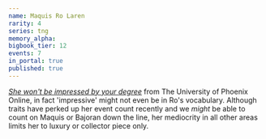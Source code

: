 ```yaml
---
name: Maquis Ro Laren
rarity: 4
series: tng
memory_alpha:
bigbook_tier: 12
events: 7
in_portal: true
published: true
---
```


[_She won't be impressed by your degree_](https://www.youtube.com/watch?v=xEPibhgMRmw) from The University of Phoenix Online, in fact 'impressive' might not even be in Ro's vocabulary. Although traits have perked up her event count recently and we _might_ be able to count on Maquis or Bajoran down the line, her mediocrity in all other areas limits her to luxury or collector piece only.
